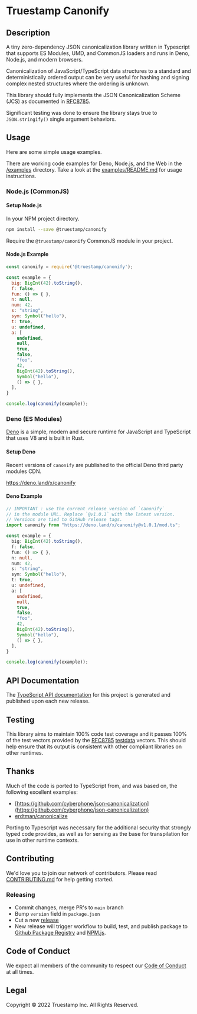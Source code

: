 # Truestamp Canonify

## Description

A tiny zero-dependency JSON canonicalization library written in Typescript that supports ES
Modules, UMD, and CommonJS loaders and runs in Deno, Node.js, and modern browsers.

Canonicalization of JavaScript/TypeScript data structures to a standard and deterministically ordered output can be very useful for hashing and signing complex nested structures where the ordering is unknown.

This library should fully implements the JSON Canonicalization Scheme (JCS) as documented in [RFC8785](https://datatracker.ietf.org/doc/html/rfc8785).

Significant testing was done to ensure the library stays true to `JSON.stringify()` single argument behaviors.

## Usage

Here are some simple usage examples.

There are working code examples for Deno, Node.js, and the Web in the [/examples](/examples) directory. Take a look at the [examples/README.md](examples/README.md) for usage instructions.

### Node.js (CommonJS)

#### Setup Node.js

In your NPM project directory.

```bash
npm install --save @truestamp/canonify
```

Require the `@truestamp/canonify` CommonJS module in your project.

#### Node.js Example

```js
const canonify = require('@truestamp/canonify');

const example = {
  big: BigInt(42).toString(),
  f: false,
  fun: () => { },
  n: null,
  num: 42,
  s: "string",
  sym: Symbol("hello"),
  t: true,
  u: undefined,
  a: [
    undefined,
    null,
    true,
    false,
    "foo",
    42,
    BigInt(42).toString(),
    Symbol("hello"),
    () => { },
  ],
}

console.log(canonify(example));
```

### Deno (ES Modules)

[Deno](https://deno.land/) is a simple, modern and secure runtime for JavaScript
and TypeScript that uses V8 and is built in Rust.

#### Setup Deno

Recent versions of `canonify` are published to the official Deno third party modules CDN.

<https://deno.land/x/canonify>

#### Deno Example

```typescript
// IMPORTANT : use the current release version of `canonify`
// in the module URL. Replace `@v1.0.1` with the latest version.
// Versions are tied to GitHub release tags.
import canonify from "https://deno.land/x/canonify@v1.0.1/mod.ts";

const example = {
  big: BigInt(42).toString(),
  f: false,
  fun: () => { },
  n: null,
  num: 42,
  s: "string",
  sym: Symbol("hello"),
  t: true,
  u: undefined,
  a: [
    undefined,
    null,
    true,
    false,
    "foo",
    42,
    BigInt(42).toString(),
    Symbol("hello"),
    () => { },
  ],
}

console.log(canonify(example));
```

## API Documentation

The [TypeScript API documentation](https://truestamp.github.io/truestamp-canonify/) for this project is generated and published upon each new release.

## Testing

This library aims to maintain 100% code test coverage and it passes 100% of the test
vectors provided by the [RFC8785](https://datatracker.ietf.org/doc/html/rfc8785)
[testdata](https://github.com/cyberphone/json-canonicalization/tree/master/testdata) vectors.
This should help ensure that its output is consistent with other compliant libraries on other runtimes.

## Thanks

Much of the code is ported to TypeScript from, and was based on, the following excellent examples:

- [https://github.com/cyberphone/json-canonicalization](https://github.com/cyberphone/json-canonicalization)
- [erdtman/canonicalize](https://github.com/erdtman/canonicalize)

Porting to Typescript was necessary for the additional security that strongly typed code provides, as well as for serving as the base for transpilation for use in other runtime contexts.

## Contributing

We'd love you to join our network of contributors. Please read
[CONTRIBUTING.md](CONTRIBUTING.md) for help getting started.

### Releasing

- Commit changes, merge PR's to `main` branch
- Bump `version` field in `package.json`
- Cut a new [release](https://github.com/truestamp/truestamp-canonify/releases)
- New release will trigger workflow to build, test, and publish package to
  [Github Package Registry](https://github.com/truestamp/truestamp-canonify/packages)
  and [NPM.js](https://www.npmjs.com/package/@truestamp/canonify).

## Code of Conduct

We expect all members of the community to respect our
[Code of Conduct](CODE_OF_CONDUCT.md) at all times.

## Legal

Copyright © 2022 Truestamp Inc. All Rights Reserved.
